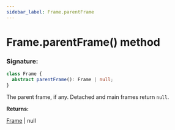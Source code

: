 ```yaml
---
sidebar_label: Frame.parentFrame
---
```


# Frame.parentFrame() method

### Signature:

```typescript
class Frame {
  abstract parentFrame(): Frame | null;
}
```

The parent frame, if any. Detached and main frames return `null`.

**Returns:**

[Frame](./puppeteer.frame.md) \| null

